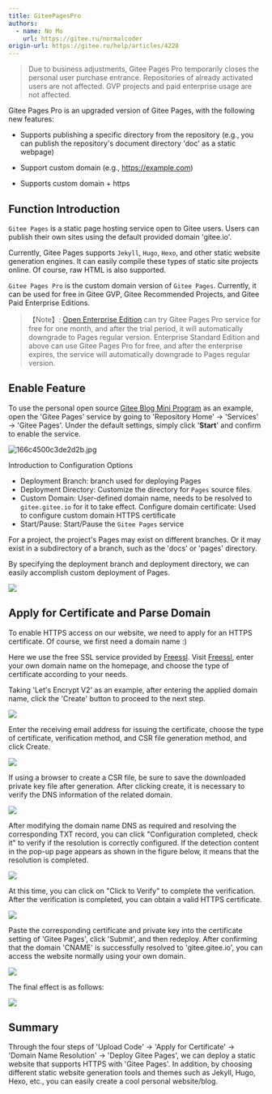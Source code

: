 ```yaml
---
title: GiteePagesPro
authors:
  - name: No Mo
    url: https://gitee.ru/normalcoder
origin-url: https://gitee.ru/help/articles/4228
---
```


> Due to business adjustments, Gitee Pages Pro temporarily closes the personal user purchase entrance. Repositories of already activated users are not affected. GVP projects and paid enterprise usage are not affected.

Gitee Pages Pro is an upgraded version of Gitee Pages, with the following new features:

- Supports publishing a specific directory from the repository (e.g., you can publish the repository's document directory 'doc' as a static webpage)

- Support custom domain (e.g., <https://example.com>)

- Supports custom domain + https

## Function Introduction

`Gitee Pages` is a static page hosting service open to Gitee users. Users can publish their own sites using the default provided domain 'gitee.io'.

Currently, Gitee Pages supports `Jekyll`, `Hugo`, `Hexo`, and other static website generation engines. It can easily compile these types of static site projects online. Of course, raw HTML is also supported.

`Gitee Pages Pro` is the custom domain version of `Gitee Pages`. Currently, it can be used for free in Gitee GVP, Gitee Recommended Projects, and Gitee Paid Enterprise Editions.

>【Note】: [Open Enterprise Edition](https://gitee.ru/enterprises) can try Gitee Pages Pro service for free for one month, and after the trial period, it will automatically downgrade to Pages regular version. Enterprise Standard Edition and above can use Gitee Pages Pro for free, and after the enterprise expires, the service will automatically downgrade to Pages regular version.

## Enable Feature

To use the personal open source [Gitee Blog Mini Program] as an example, open the 'Gitee Pages' service by going to 'Repository Home' -> 'Services' -> 'Gitee Pages'. Under the default settings, simply click '**Start**' and confirm to enable the service.

![](https://images.gitee.ru/uploads/images/2018/1030/173827_8c73e7b2_551147.jpeg "166c4500c3de2d2b.jpg")

Introduction to Configuration Options

- Deployment Branch: branch used for deploying Pages
- Deployment Directory: Customize the directory for `Pages` source files.
- Custom Domain: User-defined domain name, needs to be resolved to `gitee.gitee.io` for it to take effect.
Configure domain certificate: Used to configure custom domain HTTPS certificate
- Start/Pause: Start/Pause the `Gitee Pages` service

For a project, the project's Pages may exist on different branches.
Or it may exist in a subdirectory of a branch, such as the 'docs' or 'pages' directory.

By specifying the deployment branch and deployment directory, we can easily accomplish custom deployment of Pages.

![](https://images.gitee.ru/uploads/images/2018/1030/173842_6c3fede6_551147.png )

## Apply for Certificate and Parse Domain

To enable HTTPS access on our website, we need to apply for an HTTPS certificate. Of course, we first need a domain name :)

Here we use the free SSL service provided by [Freessl]. Visit [Freessl], enter your own domain name on the homepage, and choose the type of certificate according to your needs.

Taking 'Let's Encrypt V2' as an example, after entering the applied domain name, click the 'Create' button to proceed to the next step.

![](https://images.gitee.ru/uploads/images/2018/1030/173855_6e14fefc_551147.png )

Enter the receiving email address for issuing the certificate, choose the type of certificate, verification method, and CSR file generation method, and click Create.

![](https://images.gitee.ru/uploads/images/2018/1030/173906_eafe0e3e_551147.png )

If using a browser to create a CSR file, be sure to save the downloaded private key file after generation. After clicking create, it is necessary to verify the DNS information of the related domain.

![](https://images.gitee.ru/uploads/images/2018/1030/173917_b970db0a_551147.png )

After modifying the domain name DNS as required and resolving the corresponding TXT record, you can click "Configuration completed, check it" to verify if the resolution is correctly configured. If the detection content in the pop-up page appears as shown in the figure below, it means that the resolution is completed.

![](https://images.gitee.ru/uploads/images/2018/1030/173927_cd2aaa78_551147.png )

At this time, you can click on "Click to Verify" to complete the verification. After the verification is completed, you can obtain a valid HTTPS certificate.

![](https://images.gitee.ru/uploads/images/2018/1030/173937_88db13c5_551147.png )

Paste the corresponding certificate and private key into the certificate setting of 'Gitee Pages', click 'Submit', and then redeploy. After confirming that the domain 'CNAME' is successfully resolved to 'gitee.gitee.io', you can access the website normally using your own domain.

![](https://images.gitee.ru/uploads/images/2018/1030/173956_b5fe3ef4_551147.png )

The final effect is as follows:

![](https://images.gitee.ru/uploads/images/2018/1030/174007_97582d78_551147.png )

## Summary

Through the four steps of 'Upload Code' -> 'Apply for Certificate' -> 'Domain Name Resolution' -> 'Deploy Gitee Pages', we can deploy a static website that supports HTTPS with 'Gitee Pages'. In addition, by choosing different static website generation tools and themes such as Jekyll, Hugo, Hexo, etc., you can easily create a cool personal website/blog.

[Gitee]:https://gitee.ru
[Gitee gitee.ru]:https://gitee.ru
[Github]:https://github.com
[Freessl]:https://freessl.cn
[Gitee Blog Mini Program]:https://gitee.ru/normalcoder/Gitee-Blog-Applets
